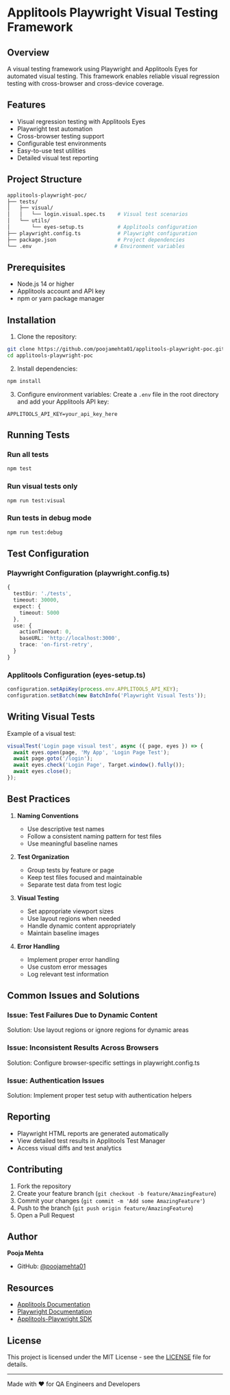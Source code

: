 # Applitools Playwright Visual Testing Framework

## Overview
A visual testing framework using Playwright and Applitools Eyes for automated visual testing. This framework enables reliable visual regression testing with cross-browser and cross-device coverage.

## Features
- Visual regression testing with Applitools Eyes
- Playwright test automation
- Cross-browser testing support
- Configurable test environments
- Easy-to-use test utilities
- Detailed visual test reporting

## Project Structure
```bash
applitools-playwright-poc/
├── tests/
│   ├── visual/
│   │   └── login.visual.spec.ts    # Visual test scenarios
│   └── utils/
│       └── eyes-setup.ts           # Applitools configuration
├── playwright.config.ts            # Playwright configuration
├── package.json                    # Project dependencies
└── .env                           # Environment variables
```

## Prerequisites
- Node.js 14 or higher
- Applitools account and API key
- npm or yarn package manager

## Installation

1. Clone the repository:
```bash
git clone https://github.com/poojamehta01/applitools-playwright-poc.git
cd applitools-playwright-poc
```

2. Install dependencies:
```bash
npm install
```

3. Configure environment variables:
Create a `.env` file in the root directory and add your Applitools API key:
```plaintext
APPLITOOLS_API_KEY=your_api_key_here
```

## Running Tests

### Run all tests
```bash
npm test
```

### Run visual tests only
```bash
npm run test:visual
```

### Run tests in debug mode
```bash
npm run test:debug
```

## Test Configuration

### Playwright Configuration (playwright.config.ts)
```typescript
{
  testDir: './tests',
  timeout: 30000,
  expect: {
    timeout: 5000
  },
  use: {
    actionTimeout: 0,
    baseURL: 'http://localhost:3000',
    trace: 'on-first-retry',
  }
}
```

### Applitools Configuration (eyes-setup.ts)
```typescript
configuration.setApiKey(process.env.APPLITOOLS_API_KEY);
configuration.setBatch(new BatchInfo('Playwright Visual Tests'));
```

## Writing Visual Tests
Example of a visual test:
```typescript
visualTest('Login page visual test', async ({ page, eyes }) => {
  await eyes.open(page, 'My App', 'Login Page Test');
  await page.goto('/login');
  await eyes.check('Login Page', Target.window().fully());
  await eyes.close();
});
```

## Best Practices
1. **Naming Conventions**
   - Use descriptive test names
   - Follow a consistent naming pattern for test files
   - Use meaningful baseline names

2. **Test Organization**
   - Group tests by feature or page
   - Keep test files focused and maintainable
   - Separate test data from test logic

3. **Visual Testing**
   - Set appropriate viewport sizes
   - Use layout regions when needed
   - Handle dynamic content appropriately
   - Maintain baseline images

4. **Error Handling**
   - Implement proper error handling
   - Use custom error messages
   - Log relevant test information

## Common Issues and Solutions

### Issue: Test Failures Due to Dynamic Content
Solution: Use layout regions or ignore regions for dynamic areas

### Issue: Inconsistent Results Across Browsers
Solution: Configure browser-specific settings in playwright.config.ts

### Issue: Authentication Issues
Solution: Implement proper test setup with authentication helpers

## Reporting
- Playwright HTML reports are generated automatically
- View detailed test results in Applitools Test Manager
- Access visual diffs and test analytics

## Contributing
1. Fork the repository
2. Create your feature branch (`git checkout -b feature/AmazingFeature`)
3. Commit your changes (`git commit -m 'Add some AmazingFeature'`)
4. Push to the branch (`git push origin feature/AmazingFeature`)
5. Open a Pull Request

## Author
**Pooja Mehta**
- GitHub: [@poojamehta01](https://github.com/poojamehta01)

## Resources
- [Applitools Documentation](https://applitools.com/docs/)
- [Playwright Documentation](https://playwright.dev/)
- [Applitools-Playwright SDK](https://www.npmjs.com/package/@applitools/eyes-playwright)

## License
This project is licensed under the MIT License - see the [LICENSE](LICENSE) file for details.

---
Made with ❤️ for QA Engineers and Developers
```

